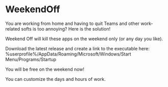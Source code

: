 # WeekendOff
You are working from home and having to quit Teams and other work-related softs is too annoying? Here is the solution!

Weekend Off will kill these apps on the weekend only (or any day you like).

Download the latest release and create a link to the executable here: %userprofile%/AppData/Roaming/Microsoft/Windows/Start Menu/Programs/Startup

You will be free on the weekend now!

You can customize the days and hours of work.
